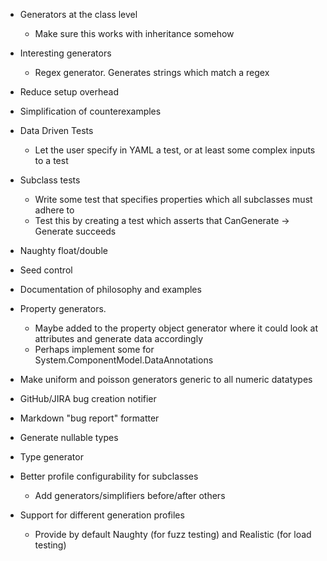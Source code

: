 - Generators at the class level
    - Make sure this works with inheritance somehow
- Interesting generators
    - Regex generator. Generates strings which match a regex
- Reduce setup overhead
- Simplification of counterexamples
- Data Driven Tests
    - Let the user specify in YAML a test, or at least some complex inputs to a test
- Subclass tests
    - Write some test that specifies properties which all subclasses must adhere to
    - Test this by creating a test which asserts that CanGenerate -> Generate succeeds
- Naughty float/double
- Seed control
- Documentation of philosophy and examples
- Property generators.
    - Maybe added to the property object generator where it could look at attributes and generate data accordingly
    - Perhaps implement some for System.ComponentModel.DataAnnotations
- Make uniform and poisson generators generic to all numeric datatypes
- GitHub/JIRA bug creation notifier
- Markdown "bug report" formatter
- Generate nullable types
- Type generator
- Better profile configurability for subclasses
    - Add generators/simplifiers before/after others

- Support for different generation profiles
  - Provide by default Naughty (for fuzz testing) and Realistic (for load testing)